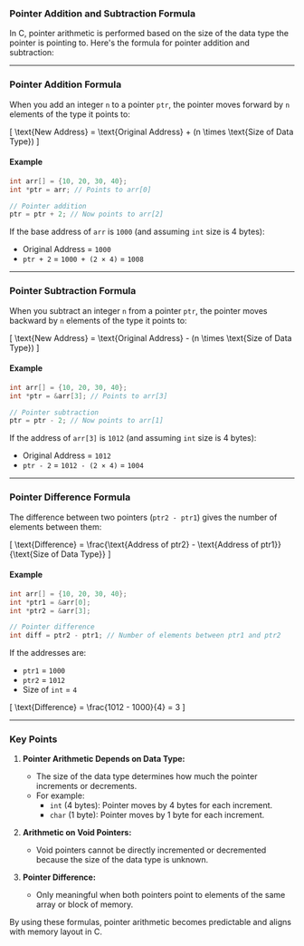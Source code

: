 ### **Pointer Addition and Subtraction Formula**

In C, pointer arithmetic is performed based on the size of the data type the pointer is pointing to. Here's the formula for pointer addition and subtraction:

---

### **Pointer Addition Formula**

When you add an integer `n` to a pointer `ptr`, the pointer moves forward by `n` elements of the type it points to:

\[
\text{New Address} = \text{Original Address} + (n \times \text{Size of Data Type})
\]

#### **Example**
```c
int arr[] = {10, 20, 30, 40};
int *ptr = arr; // Points to arr[0]

// Pointer addition
ptr = ptr + 2; // Now points to arr[2]
```

If the base address of `arr` is `1000` (and assuming `int` size is 4 bytes):
- Original Address = `1000`
- `ptr + 2` = `1000 + (2 × 4)` = `1008`

---

### **Pointer Subtraction Formula**

When you subtract an integer `n` from a pointer `ptr`, the pointer moves backward by `n` elements of the type it points to:

\[
\text{New Address} = \text{Original Address} - (n \times \text{Size of Data Type})
\]

#### **Example**
```c
int arr[] = {10, 20, 30, 40};
int *ptr = &arr[3]; // Points to arr[3]

// Pointer subtraction
ptr = ptr - 2; // Now points to arr[1]
```

If the address of `arr[3]` is `1012` (and assuming `int` size is 4 bytes):
- Original Address = `1012`
- `ptr - 2` = `1012 - (2 × 4)` = `1004`

---

### **Pointer Difference Formula**

The difference between two pointers (`ptr2 - ptr1`) gives the number of elements between them:

\[
\text{Difference} = \frac{\text{Address of ptr2} - \text{Address of ptr1}}{\text{Size of Data Type}}
\]

#### **Example**
```c
int arr[] = {10, 20, 30, 40};
int *ptr1 = &arr[0];
int *ptr2 = &arr[3];

// Pointer difference
int diff = ptr2 - ptr1; // Number of elements between ptr1 and ptr2
```

If the addresses are:
- `ptr1` = `1000`
- `ptr2` = `1012`
- Size of `int` = `4`

\[
\text{Difference} = \frac{1012 - 1000}{4} = 3
\]

---

### **Key Points**
1. **Pointer Arithmetic Depends on Data Type:**
   - The size of the data type determines how much the pointer increments or decrements.
   - For example:
     - `int` (4 bytes): Pointer moves by 4 bytes for each increment.
     - `char` (1 byte): Pointer moves by 1 byte for each increment.

2. **Arithmetic on Void Pointers:**
   - Void pointers cannot be directly incremented or decremented because the size of the data type is unknown.

3. **Pointer Difference:**
   - Only meaningful when both pointers point to elements of the same array or block of memory.

By using these formulas, pointer arithmetic becomes predictable and aligns with memory layout in C.